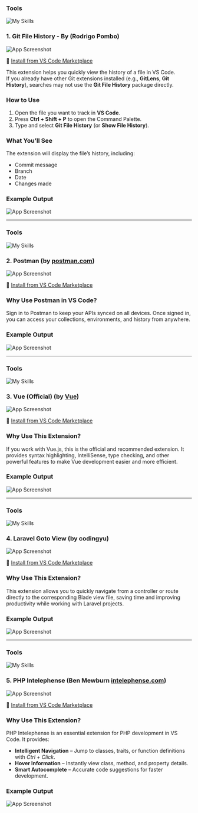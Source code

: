 ### Tools
![My Skills](https://skillicons.dev/icons?i=github)

### 1. Git File History - By (Rodrigo Pombo)

![App Screenshot](https://raw.githubusercontent.com/mohammadsadique/vscode-shortcut/refs/heads/master/header.PNG)

🔗 [Install from VS Code Marketplace](https://marketplace.visualstudio.com/items?itemName=pomber.git-file-history)

This extension helps you quickly view the history of a file in VS Code.  
If you already have other Git extensions installed (e.g., **GitLens**, **Git History**), searches may not use the **Git File History** package directly.  

### How to Use

1. Open the file you want to track in **VS Code**.  
2. Press **Ctrl + Shift + P** to open the Command Palette.  
3. Type and select **Git File History** (or **Show File History**).  

### What You’ll See

The extension will display the file’s history, including:  
- Commit message  
- Branch  
- Date  
- Changes made 

### Example Output
![App Screenshot](https://raw.githubusercontent.com/mohammadsadique/vscode-shortcut/refs/heads/master/show-commit.PNG)

-------------------------------------------------------------------------------------------------------------------------------------------------------------------------------------------------------------------------------------------------------------------------------

### Tools
![My Skills](https://skillicons.dev/icons?i=postman)

### 2. Postman (by [postman.com](https://postman.com))

![App Screenshot](https://raw.githubusercontent.com/mohammadsadique/vscode-shortcut/refs/heads/master/postman-header.PNG)

🔗 [Install from VS Code Marketplace](https://marketplace.visualstudio.com/items?itemName=Postman.postman-for-vscode)

### Why Use Postman in VS Code?
Sign in to Postman to keep your APIs synced on all devices. Once signed in, you can access your collections, environments, and history from anywhere.

### Example Output
![App Screenshot](https://raw.githubusercontent.com/mohammadsadique/vscode-shortcut/refs/heads/master/postman-body.PNG)

-------------------------------------------------------------------------------------------------------------------------------------------------------------------------------------------------------------------------------------------------------------------------------

### Tools
![My Skills](https://skillicons.dev/icons?i=vue)

### 3. Vue (Official) (by [Vue](https://vuejs.org))

![App Screenshot](https://raw.githubusercontent.com/mohammadsadique/vscode-shortcut/refs/heads/master/vue-header.PNG)

🔗 [Install from VS Code Marketplace](https://marketplace.visualstudio.com/items?itemName=Vue.volar)

### Why Use This Extension?
If you work with Vue.js, this is the official and recommended extension. It provides syntax highlighting, IntelliSense, type checking, and other powerful features to make Vue development easier and more efficient.

### Example Output
![App Screenshot](https://raw.githubusercontent.com/mohammadsadique/vscode-shortcut/refs/heads/master/vue-body.PNG)

-------------------------------------------------------------------------------------------------------------------------------------------------------------------------------------------------------------------------------------------------------------------------------

### Tools
![My Skills](https://skillicons.dev/icons?i=laravel)

### 4. Laravel Goto View (by codingyu)

![App Screenshot](https://raw.githubusercontent.com/mohammadsadique/vscode-shortcut/refs/heads/master/laravel-blade-view-header.PNG)

🔗 [Install from VS Code Marketplace](https://marketplace.visualstudio.com/items?itemName=codingyu.laravel-goto-view)

### Why Use This Extension?
This extension allows you to quickly navigate from a controller or route directly to the corresponding Blade view file, saving time and improving productivity while working with Laravel projects.

### Example Output
![App Screenshot](https://raw.githubusercontent.com/mohammadsadique/vscode-shortcut/refs/heads/master/laravel-blade-view-body.PNG)

------------------------------------------------------------------------------------------------------------------------------------------------------------------------------------------------------------------------------------------------------------------------------

 ### Tools
![My Skills](https://skillicons.dev/icons?i=php)

### 5. PHP Intelephense (Ben Mewburn [intelephense.com](https://intelephense.com/))

![App Screenshot](https://raw.githubusercontent.com/mohammadsadique/vscode-shortcut/refs/heads/master/header-php-intelephence.PNG)

🔗 [Install from VS Code Marketplace](https://marketplace.visualstudio.com/items?itemName=bmewburn.vscode-intelephense-client)

### Why Use This Extension?
PHP Intelephense is an essential extension for PHP development in VS Code. It provides:

- **Intelligent Navigation** – Jump to classes, traits, or function definitions with *Ctrl + Click*.  
- **Hover Information** – Instantly view class, method, and property details.  
- **Smart Autocomplete** – Accurate code suggestions for faster development.

### Example Output
![App Screenshot](https://raw.githubusercontent.com/mohammadsadique/vscode-shortcut/refs/heads/master/header-php-body.png)
